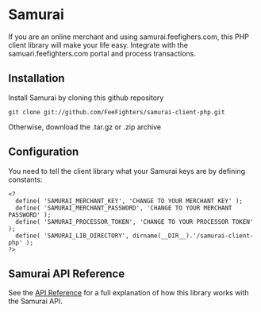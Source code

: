 Samurai
=======

If you are an online merchant and using samurai.feefighers.com, this PHP client
library will make your life easy. Integrate with the samuari.feefighters.com
portal and process transactions.


Installation
------------

Install Samurai by cloning this github repository

    git clone git://github.com/FeeFighters/samurai-client-php.git

Otherwise, download the .tar.gz or .zip archive

Configuration
-------------

You need to tell the client library what your Samurai keys are by defining constants:

    <?
      define( 'SAMURAI_MERCHANT_KEY', 'CHANGE TO YOUR MERCHANT KEY' );
      define( 'SAMURAI_MERCHANT_PASSWORD', 'CHANGE TO YOUR MERCHANT PASSWORD' );
      define( 'SAMURAI_PROCESSOR_TOKEN', 'CHANGE TO YOUR PROCESSOR TOKEN' );
      define( 'SAMURAI_LIB_DIRECTORY', dirname(__DIR__).'/samurai-client-php' );
    ?>

Samurai API Reference
---------------------

See the [API Reference](https://samurai.feefighters.com/developers/api-reference/php) for a full explanation of how this library works with the Samurai API.

